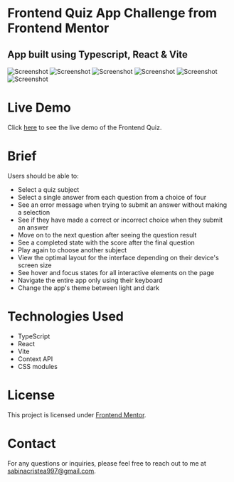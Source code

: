 # Frontend Quiz App Challenge from Frontend Mentor

## App built using Typescript, React & Vite

![Screenshot](src/assets/images/quiz-desktop-light.jpg)
![Screenshot](src/assets/images/quiz-desktop-dark.jpg)
![Screenshot](src/assets/images/quiz-tablet-light.jpg)
![Screenshot](src/assets/images/quiz-tablet-dark.jpg)
![Screenshot](src/assets/images/quiz-phone-light.jpg)
![Screenshot](src/assets/images/quiz-phone-dark.jpg)

# Live Demo
Click [here](https://frontend-quiz-sabina.netlify.app/) to see the live demo of the Frontend Quiz.

# Brief
Users should be able to:
- Select a quiz subject
- Select a single answer from each question from a choice of four
- See an error message when trying to submit an answer without making a selection
- See if they have made a correct or incorrect choice when they submit an answer
- Move on to the next question after seeing the question result
- See a completed state with the score after the final question
- Play again to choose another subject
- View the optimal layout for the interface depending on their device's screen size
- See hover and focus states for all interactive elements on the page
- Navigate the entire app only using their keyboard
- Change the app's theme between light and dark

# Technologies Used
- TypeScript
- React
- Vite
- Context API
- CSS modules

# License
This project is licensed under [Frontend Mentor](https://www.frontendmentor.io/).

# Contact
For any questions or inquiries, please feel free to reach out to me at sabinacristea997@gmail.com.
